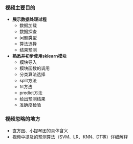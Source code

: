 ### 视频主要目的

- **展示数据处理过程**
  - 数据加载
  - 数据探查
  - 问题类型
  - 算法选择
  - 结果预测
- **熟悉并初步使用sklearn模块**
  - 模块导入
  - 模块函数的调用
  - 分类算法选择
  - split方法
  - fit方法
  - predict方法
  - 给出预测结果
  - 准确度检验

### 视频忽略的地方

- 直方图、小提琴图的具体含义
- 视频中提及的预测算法（SVM、LR、KNN、DT等）详细解释

